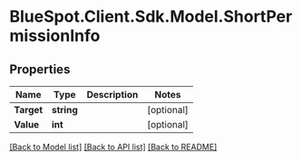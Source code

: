 # BlueSpot.Client.Sdk.Model.ShortPermissionInfo

## Properties

Name | Type | Description | Notes
------------ | ------------- | ------------- | -------------
**Target** | **string** |  | [optional] 
**Value** | **int** |  | [optional] 

[[Back to Model list]](../README.md#documentation-for-models) [[Back to API list]](../README.md#documentation-for-api-endpoints) [[Back to README]](../README.md)

